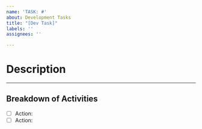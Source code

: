 ```yaml
---
name: 'TASK: #'
about: Development Tasks
title: "[Dev Task]"
labels: ''
assignees: ''

---
```


# Description
<Brief description of development task>
  
---
## Breakdown of Activities
- [ ] Action: 
- [ ] Action:
